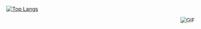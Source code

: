[![Top Langs](https://github-readme-stats.vercel.app/api/top-langs/?username=WoBok&hide_title=true&layout=compact)]()

<img align="right" alt="GIF" src="https://raw.githubusercontent.com/JoeyBling/JoeyBling/master/pic/pusheencode.gif" />
